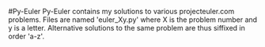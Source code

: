 #Py-Euler
Py-Euler contains my solutions to various projecteuler.com problems. Files are named 'euler_Xy.py' where X is the problem number and y is a letter. Alternative solutions to the same problem are thus siffixed in order 'a-z'. 


